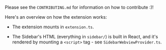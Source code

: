 Please see the `CONTRIBUTING.md` for information on how to contribute :)!


Here's an overview on how the extension works:

- The extension mounts in `extension.ts`.

- The Sidebar's HTML (everything in `sidebar/`) is built in React, and it's rendered by mounting a `<script>` tag - see `SidebarWebviewProvider.ts`.
